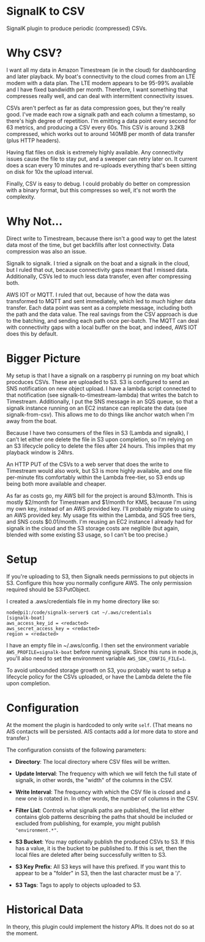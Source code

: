 # SignalK to CSV

SignalK plugin to produce periodic (compressed) CSVs.

# Why CSV?

I want all my data in Amazon Timestream (ie in the cloud) for dashboarding and
later playback.  My boat's connectivity to the cloud comes from an LTE modem
with a data plan.  The LTE modem appears to be 95-99% available and I have fixed
bandwidth per month.  Therefore, I want something that compresses really well,
and can deal with intermittent connectivity issues.

CSVs aren't perfect as far as data compression goes, but they're really good.
I've made each row a signalk path and each column a timestamp, so there's high
degree of repetition.  I'm emitting a data point every second for 63 metrics,
and producing a CSV every 60s.  This CSV is around 3.2KB compressed, which
works out to around 140MB per month of data transfer (plus HTTP headers).

Having flat files on disk is extremely highly available.  Any connectivity
issues cause the file to stay put, and a sweeper can retry later on.  It
current does a scan every 10 minutes and re-uploads everything that's been
sitting on disk for 10x the upload interval.

Finally, CSV is easy to debug.  I could probably do better on compression with
a binary format, but this compresses so well, it's not worth the complexity.

# Why Not...

Direct write to Timestream, because there isn't a good way to get the latest
data most of the time, but get backfills after lost connectivity.  Data
compression was also an issue.

Signalk to signalk.  I tried a signalk on the boat and a signalk in the cloud,
but I ruled that out, because connectivity gaps meant that I missed data.
Additionally, CSVs led to much less data transfer, even after compressing both.

AWS IOT or MQTT.  I ruled that out, because of how the data was transformed to
MQTT and sent immediately, which led to *much* higher data transfer.  Each
data point was sent as a complete message, including both the path and the
data value.  The real savings from the CSV approach is due to the batching,
and sending each path once per-batch.  The MQTT can deal with connectivity gaps
with a local buffer on the boat, and indeed, AWS IOT does this by default.

# Bigger Picture

My setup is that I have a signalk on a raspberry pi running on my boat which
procduces CSVs.  These are uploaded to S3.  S3 is configured to send an SNS
notification on new object upload.  I have a lambda script connected to that
notification (see signalk-to-timestream-lambda) that writes the batch to
Timestream.  Additionally, I put the SNS message in an SQS queue, so that a
signalk instance running on an EC2 instance can replicate the data (see
signalk-from-csv).  This allows me to do things like anchor watch when I'm
away from the boat.

Because I have two consumers of the files in S3 (Lambda and signalk), I can't
let either one delete the file in S3 upon completion, so I'm relying on an S3
lifecycle policy to delete the files after 24 hours.  This implies that my
playback window is 24hrs.

An HTTP PUT of the CSVs to a web server that does the write to Timestream would
also work, but S3 is more highly available, and one file per-minute fits
comfortably within the Lambda free-tier, so S3 ends up being both more
available and cheaper.

As far as costs go, my AWS bill for the project is around $3/month.  This is
mostly $2/month for Timestream and $1/month for KMS, because I'm using my own
key, instead of an AWS provided key.  I'll probably migrate to using an AWS
provided key.  My usage fits within the Lambda, and SQS free tiers, and SNS
costs $0.01/month.  I'm reusing an EC2 instance I already had for signalk
in the cloud and the S3 storage costs are neglible (but again, blended with
some existing S3 usage, so I can't be too precise.)

# Setup

If you're uploading to S3, then Signalk needs permissions to put objects in S3.
Configure this how you normally configure AWS.  The only permission required
should be S3:PutObject.

I created a .aws/credentials file in my home directory like so:

```
node@pi1:/code/signalk-server$ cat ~/.aws/credentials
[signalk-boat]
aws_access_key_id = <redacted>
aws_secret_access_key = <redacted>
region = <redacted>
```

I have an empty file in ~/.aws/config.  I then set the environment variable
`AWS_PROFILE=signalk-boat` before running signalk.  Since this runs in node.js,
you'll also need to set the environment variable `AWS_SDK_CONFIG_FILE=1`.

To avoid unbounded storage growth on S3, you probably want to setup a lifecycle
policy for the CSVs uploaded, or have the Lambda delete the file upon
completion.

# Configuration

At the moment the plugin is hardcoded to only write `self`.  (That means no AIS
contacts will be persisted.  AIS contacts add a *lot* more data to store and
transfer.)

The configuration consists of the following parameters:

- __Directory__: The local directory where CSV files will be written.

- __Update Interval__: The frequency with which we will fetch the full state of
  signalk, in other words, the "width" of the columns in the CSV.

- __Write Interval__: The frequency with which the CSV file is closed and a new
  one is rotated in.  In other words, the number of columns in the CSV.

- __Filter List__: Controls what signalk paths are published, the list either
  contains glob patterns describing the paths that should be included or
  excluded from publishing, for example, you might publish `"environment.*"`.

- __S3 Bucket__: You may optionally publish the produced CSVs to S3.  If this
  has a value, it is the bucket to be published to.  If this is set, then the
  local files are deleted after being successfully written to S3.

- __S3 Key Prefix__: All S3 keys will have this prefixed.  If you want this to
  appear to be a "folder" in S3, then the last character must be a '/'.

- __S3 Tags__: Tags to apply to objects uploaded to S3.

# Historical Data

In theory, this plugin could implement the history APIs.  It does not do so at
the moment.
